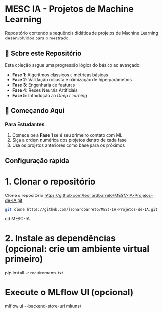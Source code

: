 # MESC IA - Projetos de Machine Learning

Repositório contendo a sequência didática de projetos de Machine Learning desenvolvidos para o mestrado.

## 🎯 Sobre este Repositório

Esta coleção segue uma progressão lógica do básico ao avançado:
- **Fase 1**: Algoritmos clássicos e métricas básicas
- **Fase 2**: Validação robusta e otimização de hiperparâmetros  
- **Fase 3**: Engenharia de features
- **Fase 4**: Redes Neurais Artificiais
- **Fase 5**: Introdução ao _Deep Learning_


## 🚀 Começando Aqui

### Para Estudantes
1. Comece pela **Fase 1** se é seu primeiro contato com ML
2. Siga a ordem numérica dos projetos dentro de cada fase
3. Use os projetos anteriores como base para os próximos

## Configuração rápida

# 1. Clonar o repositório 
Clone o repositório https://github.com/leonardbarreto/MESC-IA-Projetos-de-IA.git
```bash
git clone https://github.com/leonardbarreto/MESC-IA-Projetos-de-IA.git
```
cd MESC-IA

# 2. Instale as dependências (opcional: crie um ambiente virtual primeiro)
pip install -r requirements.txt

# Execute o MLflow UI (opcional)
mlflow ui --backend-store-uri mlruns/


